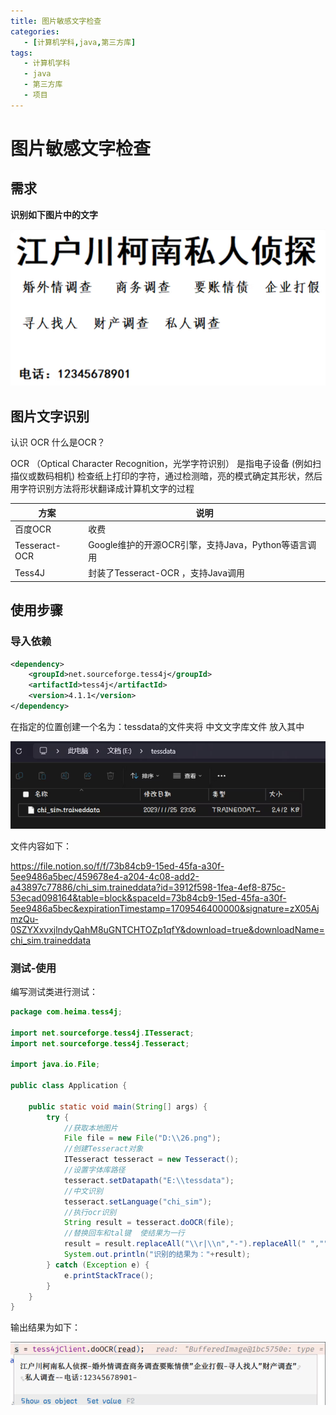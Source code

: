 ```yaml
---
title: 图片敏感文字检查
categories:
   - [计算机学科,java,第三方库]
tags:
   - 计算机学科
   - java
   - 第三方库
   - 项目
---
```


# 图片敏感文字检查

## 需求

**识别如下图片中的文字**

![image-20240303162417378](https://raw.githubusercontent.com/PigPigLetsGo/imeages/master/image-20240303162417378.png)

## 图片文字识别

认识 OCR 什么是OCR？

OCR （Optical Character Recognition，光学字符识别） 是指电子设备 (例如扫描仪或数码相机) 检查纸上打印的字符，通过检测暗，亮的模式确定其形状，然后用字符识别方法将形状翻译成计算机文字的过程

| **方案**      | **说明**                                            |
| ------------- | --------------------------------------------------- |
| 百度OCR       | 收费                                                |
| Tesseract-OCR | Google维护的开源OCR引擎，支持Java，Python等语言调用 |
| Tess4J        | 封装了Tesseract-OCR  ，支持Java调用                 |

## 使用步骤

### 导入依赖

```xml
<dependency>
    <groupId>net.sourceforge.tess4j</groupId>
    <artifactId>tess4j</artifactId>
    <version>4.1.1</version>
</dependency>
```

在指定的位置创建一个名为：tessdata的文件夹将 中文文字库文件 放入其中

![image-20240303162449536](https://raw.githubusercontent.com/PigPigLetsGo/imeages/master/image-20240303162449536.png)

文件内容如下：

https://file.notion.so/f/f/73b84cb9-15ed-45fa-a30f-5ee9486a5bec/459678e4-a204-4c08-add2-a43897c77886/chi_sim.traineddata?id=3912f598-1fea-4ef8-875c-53ecad098164&table=block&spaceId=73b84cb9-15ed-45fa-a30f-5ee9486a5bec&expirationTimestamp=1709546400000&signature=zX05AjmzQu-0SZYXxvxjlndyQahM8uGNTCHTOZp1qfY&download=true&downloadName=chi_sim.traineddata

### 测试-使用

编写测试类进行测试：

```java
package com.heima.tess4j;

import net.sourceforge.tess4j.ITesseract;
import net.sourceforge.tess4j.Tesseract;

import java.io.File;

public class Application {

    public static void main(String[] args) {
        try {
            //获取本地图片
            File file = new File("D:\\26.png");
            //创建Tesseract对象
            ITesseract tesseract = new Tesseract();
            //设置字体库路径
            tesseract.setDatapath("E:\\tessdata");
            //中文识别
            tesseract.setLanguage("chi_sim");
            //执行ocr识别
            String result = tesseract.doOCR(file);
            //替换回车和tal键  使结果为一行
            result = result.replaceAll("\\r|\\n","-").replaceAll(" ","");
            System.out.println("识别的结果为："+result);
        } catch (Exception e) {
            e.printStackTrace();
        }
    }
}
```

输出结果为如下：

![image-20240303164114793](https://raw.githubusercontent.com/PigPigLetsGo/imeages/master/image-20240303164114793.png)